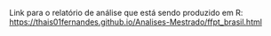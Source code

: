 
Link para o relatório de análise que está sendo produzido em R: https://thais01fernandes.github.io/Analises-Mestrado/ffpt_brasil.html
